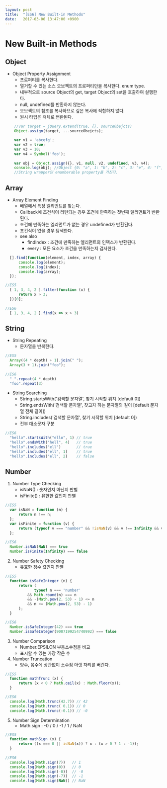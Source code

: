 ```yaml
---
layout: post
title:  "[ES6] New Built-in Methods"
date:   2017-03-06 13:47:00 +0900
---
```


# New Built-in Methods
## Object
 * Object Property Assignment
    * 프로퍼티를 복사한다.
    * 열거할 수 있는 소스 오브젝트의 프로퍼티만을 복사한다. enum type.
    * 내부적으로 source Object의 get, target Object의 set을 호출하여 실행한다.
    * null, undefined를 반환하지 않는다.
    * 오브젝트의 참조를 복사하므로 깊은 복사에 적합하지 않다.
    * 원시 타입은 객체로 변환된다.


```javascript
    //var target = jQuery.extend(true, {}, sourceObejcts)
    Object.assign(target, ...sourceObejcts);

    var v1 = 'abcefg';
    var v2 = true;
    var v3 = 10;
    var v4 = Symbol('foo');
    
    var obj = Object.assign({}, v1, null, v2, undefined, v3, v4);
    console.log(obj); //Object {0: "a", 1: "b", 2: "c", 3: "e", 4: "f", 5: "g"}
    //String wrapper만 enumberable property를 가진다.
```

## Array
 * Array Element Finding
    * 배열에서 특정 엘리먼트를 찾는다.
    * Callback에 조건식이 리턴되는 경우 조건에 만족하는 첫번째 엘리먼트가 반환된다.
    * 조건에 만족하는 엘리먼트가 없는 경우 undefined가 반환된다.
    * 조건식이 없을 경우 탐색한다.
    * see also
      - findIndex : 조건에 만족하는 엘리먼트의 인덱스가 반환된다.
      - every : 모든 요소가 조건을 만족하는지 검사한다.


```javascript
  [].find(function(element, index, array) {
      console.log(element);
      console.log(index);
      console.log(array);
  });

//ES5
  [ 1, 3, 4, 2 ].filter(function (x) {
      return x > 3;
  })[0];
  
//ES6
  [ 1, 3, 4, 2 ].find(x => x > 3)
```

## String
 * String Repeating
    * 문자열을 반복한다.


```javascript
//ES5
  Array((4 * depth) + 1).join(" ");
  Array(3 + 1).join("foo");
  
//ES6
  " ".repeat(4 * depth)
  "foo".repeat(3)
```
 * String Searching
    * String.startsWith('검색할 문자열', 찾기 시작할 위치 [default 0])
    * String.endsWith('검색할 문자열', 찾고자 하는 문자열의 길이 [default 문자열 전체 길이])
    * String.includes('검색할 문자열', 찾기 시작할 위치 [default 0])
    * 전부 대소문자 구분


```javascript
//ES6
  "hello".startsWith("ello", 1) // true
  "hello".endsWith("hell", 4)   // true
  "hello".includes("ell")       // true
  "hello".includes("ell", 1)    // true
  "hello".includes("ell", 2)    // false
```

## Number
 1. Number Type Checking
    * isNaN() : 숫자인지 아닌지 판별
    * isFinite() : 유한한 값인지 판별


```javascript
//ES5
  var isNaN = function (n) {
      return n !== n;
  };
  var isFinite = function (v) {
      return (typeof v === "number" && !isNaN(v) && v !== Infinity && v !== -Infinity);
  };
  
//ES6
  Number.isNaN(NaN) === true
  Number.isFinite(Infinity) === false
```
 2. Number Safety Checking
    * 유효한 정수 값인지 판별

    
```javascript
//ES5
  function isSafeInteger (n) {
      return (
             typeof n === 'number'
          && Math.round(n) === n
          && -(Math.pow(2, 53) - 1) <= n
          && n <= (Math.pow(2, 53) - 1)
      );
  }

//ES6
  Number.isSafeInteger(42) === true
  Number.isSafeInteger(9007199254740992) === false
```
 3. Number Comparison
    * Number.EPSILON 부동소수점을 비교
    * 표시할 수 있는 가장 작은 수
 4. Number Truncation
    * 양수, 음수에 상관없이 소수점 아랫 자리를 버린다.
```javascript
//ES5
  function mathTrunc (x) {
      return (x < 0 ? Math.ceil(x) : Math.floor(x));
  }

//ES6
  console.log(Math.trunc(42.7)) // 42
  console.log(Math.trunc( 0.1)) // 0
  console.log(Math.trunc(-0.1)) // -0
```
 5. Number Sign Determination
    * Math.sign : -0 / 0 / -1 / 1 / NaN
```javascript
//ES5
  function mathSign (x) {
      return ((x === 0 || isNaN(x)) ? x : (x > 0 ? 1 : -1));
  }
  
//ES6
  console.log(Math.sign(7))   // 1
  console.log(Math.sign(0))   // 0
  console.log(Math.sign(-0))  // -0
  console.log(Math.sign(-7))  // -1
  console.log(Math.sign(NaN)) // NaN
```